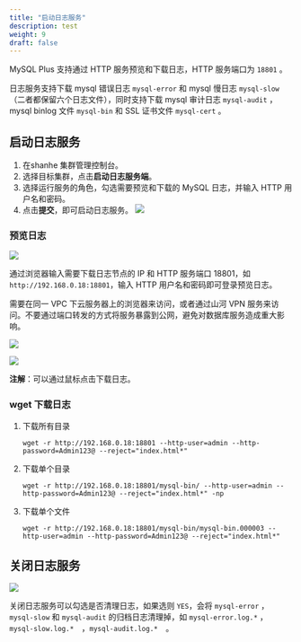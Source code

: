 ```yaml
---
title: "启动日志服务"
description: test
weight: 9
draft: false
---
```


MySQL Plus 支持通过 HTTP 服务预览和下载日志，HTTP 服务端口为 `18801` 。

日志服务支持下载 mysql 错误日志 `mysql-error` 和 mysql 慢日志 `mysql-slow`（二者都保留六个日志文件），同时支持下载 mysql 审计日志 `mysql-audit` ， mysql binlog 文件 `mysql-bin` 和 SSL 证书文件 `mysql-cert` 。


## 启动日志服务

1. 在shanhe 集群管理控制台。
2. 选择目标集群，点击**启动日志服务端**。
3. 选择运行服务的角色，勾选需要预览和下载的 MySQL 日志，并输入 HTTP 用户名和密码。
4. 点击**提交**，即可启动日志服务。
   ![](../../_images/start_caddy_server.png)


### 预览日志

![](../../_images/preview_logs_log-in.png)

通过浏览器输入需要下载日志节点的 IP 和 HTTP 服务端口 18801，如 `http://192.168.0.18:18801`，输入 HTTP 用户名和密码即可登录预览日志。

需要在同一 VPC 下云服务器上的浏览器来访问，或者通过山河 VPN 服务来访问。不要通过端口转发的方式将服务暴露到公网，避免对数据库服务造成重大影响。

![](../../_images/preview_logs.png)

![](../../_images/caddy_log_download.png)

**注解**：可以通过鼠标点击下载日志。

### wget 下载日志

1. 下载所有目录

   ```
   wget -r http://192.168.0.18:18801 --http-user=admin --http-password=Admin123@ --reject="index.html*"
   ```

2. 下载单个目录

    ```
    wget -r http://192.168.0.18:18801/mysql-bin/ --http-user=admin --http-password=Admin123@ --reject="index.html*" -np
   ```

3. 下载单个文件

   ```
   wget -r http://192.168.0.18:18801/mysql-bin/mysql-bin.000003 --http-user=admin --http-password=Admin123@ --reject="index.html*"
   ```

## 关闭日志服务

![](../../_images/stop_caddy_server.png)

关闭日志服务可以勾选是否清理日志，如果选则 `YES`，会将 `mysql-error` ，`mysql-slow` 和 `mysql-audit` 的归档日志清理掉，如 `mysql-error.log.*` ， `mysql-slow.log.*`　，`mysql-audit.log.*`　。
